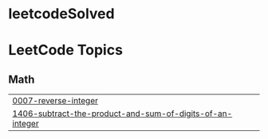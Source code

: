 # leetcodeSolved
<!---LeetCode Topics Start-->
# LeetCode Topics
## Math
|  |
| ------- |
| [0007-reverse-integer](https://github.com/amanrajfr/leetcodeSolved/tree/master/0007-reverse-integer) |
| [1406-subtract-the-product-and-sum-of-digits-of-an-integer](https://github.com/amanrajfr/leetcodeSolved/tree/master/1406-subtract-the-product-and-sum-of-digits-of-an-integer) |
<!---LeetCode Topics End-->